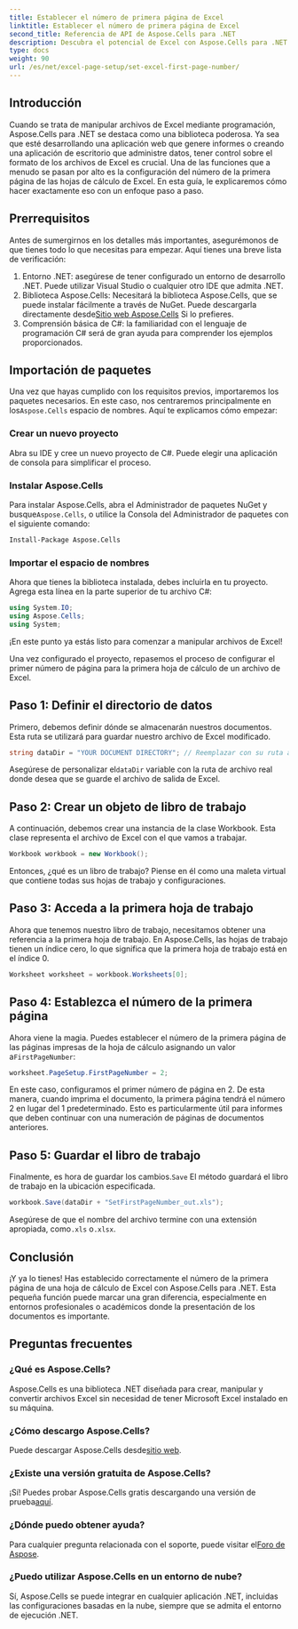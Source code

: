 ```yaml
---
title: Establecer el número de primera página de Excel
linktitle: Establecer el número de primera página de Excel
second_title: Referencia de API de Aspose.Cells para .NET
description: Descubra el potencial de Excel con Aspose.Cells para .NET. Aprenda a establecer el primer número de página en sus hojas de cálculo sin esfuerzo con esta guía completa.
type: docs
weight: 90
url: /es/net/excel-page-setup/set-excel-first-page-number/
---
```

## Introducción

Cuando se trata de manipular archivos de Excel mediante programación, Aspose.Cells para .NET se destaca como una biblioteca poderosa. Ya sea que esté desarrollando una aplicación web que genere informes o creando una aplicación de escritorio que administre datos, tener control sobre el formato de los archivos de Excel es crucial. Una de las funciones que a menudo se pasan por alto es la configuración del número de la primera página de las hojas de cálculo de Excel. En esta guía, le explicaremos cómo hacer exactamente eso con un enfoque paso a paso.

## Prerrequisitos

Antes de sumergirnos en los detalles más importantes, asegurémonos de que tienes todo lo que necesitas para empezar. Aquí tienes una breve lista de verificación:

1. Entorno .NET: asegúrese de tener configurado un entorno de desarrollo .NET. Puede utilizar Visual Studio o cualquier otro IDE que admita .NET.
2.  Biblioteca Aspose.Cells: Necesitará la biblioteca Aspose.Cells, que se puede instalar fácilmente a través de NuGet. Puede descargarla directamente desde[Sitio web Aspose.Cells](https://releases.aspose.com/cells/net/) Si lo prefieres.
3. Comprensión básica de C#: la familiaridad con el lenguaje de programación C# será de gran ayuda para comprender los ejemplos proporcionados.

## Importación de paquetes

 Una vez que hayas cumplido con los requisitos previos, importaremos los paquetes necesarios. En este caso, nos centraremos principalmente en los`Aspose.Cells` espacio de nombres. Aquí te explicamos cómo empezar:

### Crear un nuevo proyecto

Abra su IDE y cree un nuevo proyecto de C#. Puede elegir una aplicación de consola para simplificar el proceso.

### Instalar Aspose.Cells

 Para instalar Aspose.Cells, abra el Administrador de paquetes NuGet y busque`Aspose.Cells`, o utilice la Consola del Administrador de paquetes con el siguiente comando:

```bash
Install-Package Aspose.Cells
```

### Importar el espacio de nombres

Ahora que tienes la biblioteca instalada, debes incluirla en tu proyecto. Agrega esta línea en la parte superior de tu archivo C#:

```csharp
using System.IO;
using Aspose.Cells;
using System;
```

¡En este punto ya estás listo para comenzar a manipular archivos de Excel!

Una vez configurado el proyecto, repasemos el proceso de configurar el primer número de página para la primera hoja de cálculo de un archivo de Excel.

## Paso 1: Definir el directorio de datos

Primero, debemos definir dónde se almacenarán nuestros documentos. Esta ruta se utilizará para guardar nuestro archivo de Excel modificado.

```csharp
string dataDir = "YOUR DOCUMENT DIRECTORY"; // Reemplazar con su ruta actual
```

 Asegúrese de personalizar el`dataDir` variable con la ruta de archivo real donde desea que se guarde el archivo de salida de Excel.

## Paso 2: Crear un objeto de libro de trabajo

A continuación, debemos crear una instancia de la clase Workbook. Esta clase representa el archivo de Excel con el que vamos a trabajar.

```csharp
Workbook workbook = new Workbook();
```

Entonces, ¿qué es un libro de trabajo? Piense en él como una maleta virtual que contiene todas sus hojas de trabajo y configuraciones.

## Paso 3: Acceda a la primera hoja de trabajo

Ahora que tenemos nuestro libro de trabajo, necesitamos obtener una referencia a la primera hoja de trabajo. En Aspose.Cells, las hojas de trabajo tienen un índice cero, lo que significa que la primera hoja de trabajo está en el índice 0.

```csharp
Worksheet worksheet = workbook.Worksheets[0];
```

## Paso 4: Establezca el número de la primera página

 Ahora viene la magia. Puedes establecer el número de la primera página de las páginas impresas de la hoja de cálculo asignando un valor a`FirstPageNumber`:

```csharp
worksheet.PageSetup.FirstPageNumber = 2;
```

En este caso, configuramos el primer número de página en 2. De esta manera, cuando imprima el documento, la primera página tendrá el número 2 en lugar del 1 predeterminado. Esto es particularmente útil para informes que deben continuar con una numeración de páginas de documentos anteriores.

## Paso 5: Guardar el libro de trabajo

 Finalmente, es hora de guardar los cambios.`Save` El método guardará el libro de trabajo en la ubicación especificada.

```csharp
workbook.Save(dataDir + "SetFirstPageNumber_out.xls");
```

 Asegúrese de que el nombre del archivo termine con una extensión apropiada, como`.xls` o`.xlsx`.

## Conclusión

¡Y ya lo tienes! Has establecido correctamente el número de la primera página de una hoja de cálculo de Excel con Aspose.Cells para .NET. Esta pequeña función puede marcar una gran diferencia, especialmente en entornos profesionales o académicos donde la presentación de los documentos es importante.

## Preguntas frecuentes

### ¿Qué es Aspose.Cells?
Aspose.Cells es una biblioteca .NET diseñada para crear, manipular y convertir archivos Excel sin necesidad de tener Microsoft Excel instalado en su máquina.

### ¿Cómo descargo Aspose.Cells?
 Puede descargar Aspose.Cells desde[sitio web](https://releases.aspose.com/cells/net/).

### ¿Existe una versión gratuita de Aspose.Cells?
¡Sí! Puedes probar Aspose.Cells gratis descargando una versión de prueba[aquí](https://releases.aspose.com/).

### ¿Dónde puedo obtener ayuda?
 Para cualquier pregunta relacionada con el soporte, puede visitar el[Foro de Aspose](https://forum.aspose.com/c/cells/9).

### ¿Puedo utilizar Aspose.Cells en un entorno de nube?
Sí, Aspose.Cells se puede integrar en cualquier aplicación .NET, incluidas las configuraciones basadas en la nube, siempre que se admita el entorno de ejecución .NET.